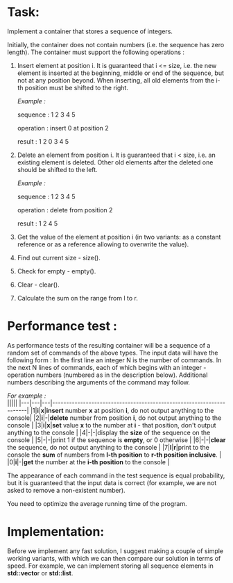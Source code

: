 # Task: 

Implement a container that stores a sequence of integers.

Initially, the container does not contain numbers (i.e. the sequence has zero length).
The container must support the following operations :
	
1. Insert element at position i. It is guaranteed that i <= size, i.e. the new element is inserted at the beginning, middle or end of the sequence, but not at any position beyond. When inserting, all old elements from the i-th position must be shifted to the right.

	*Example :*
	
	sequence :	1 2 3 4 5
	
	operation :	insert 0 at position 2
	
	result :	1 2 0 3 4 5
	

2.  Delete an element from position i. It is guaranteed that i < size, i.e. an existing element is deleted. Other old elements after the deleted one should be shifted to the left.

	*Example :*
	
	sequence :	1 2 3 4 5
	
	operation :	delete from position 2
	
	result :	1 2 4 5
	
  
3. Get the value of the element at position i (in two variants: as a constant reference or as a reference allowing to overwrite the value).

4. Find out current size - size().

5. Check for empty - empty().

6. Clear - clear().

7. Calculate the sum on the range from l to r.


# Performance test :
  
As performance tests of the resulting container will be a sequence of a random set of commands of the above types. The input data will have the following form :
In the first line an integer N is the number of commands.
In the next N lines of commands, each of which begins with an integer - operation numbers (numbered as in the description below). Additional numbers describing the arguments of the command may follow.
    
*For example :*  
|||||
|---|---|---|---------------------------------------------------------------------|
|1|**i**|**x**|**insert** number **x** at position **i**, do not output anything to the console|
|2|**i**|-|**delete** number from position **i**, do not output anything to the console   |
|3|**i**|**x**|**set** value **x** to the number at **i** - that position, don't output anything to the console    |
|4|-|-|display the **size** of the sequence on the console  |
|5|-|-|print 1 if the sequence is **empty**, or 0 otherwise   |
|6|-|-|**clear** the sequence, do not output anything to the console  |
|7|**l**|**r**|print to the console the **sum** of numbers from **l-th position** to **r-th position inclusive**.   |
|0|**i**|-|**get** the number at the **i-th position** to the console  |  

The appearance of each command in the test sequence is equal probability, but it is guaranteed that the input data is correct (for example, we are not asked to remove a non-existent number).
  
You need to optimize the average running time of the program.


# Implementation:

Before we implement any fast solution, I suggest making a couple of simple working variants, with which we can then compare our solution in terms of speed.
For example, we can implement storing all sequence elements in **std::vecto**r or **std::list**.
